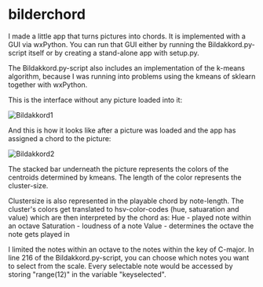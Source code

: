 # bilderchord
I made a little app that turns pictures into chords. It is implemented with a GUI via wxPython. You can run that GUI either by running the Bildakkord.py-script itself or by creating a stand-alone app with setup.py. 

The Bildakkord.py-script also includes an implementation of the k-means algorithm, because I was running into problems using the kmeans of sklearn together with wxPython.


This is the interface without any picture loaded into it:

![Bildakkord1](https://user-images.githubusercontent.com/106880521/172020431-4644758a-2df4-4dd3-924d-79307b88db03.PNG)


And this is how it looks like after a picture was loaded and the app has assigned a chord to the picture:

![Bildakkord2](https://user-images.githubusercontent.com/106880521/172021860-ebce12d6-2a7a-413f-812a-6fb0d6db2865.PNG)


The stacked bar underneath the picture represents the colors of the centroids determined by kmeans. The length of the color represents the cluster-size. 

Clustersize is also represented in the playable chord by note-length. 
The cluster's colors get translated to hsv-color-codes (hue, satuaration and value) which are then interpreted by the chord as:
Hue - played note within an octave
Saturation - loudness of a note
Value - determines the octave the note gets played in

I limited the notes within an octave to the notes within the key of C-major. In line 216 of the Bildakkord.py-script, you can choose which notes you want to select from the scale. Every selectable note would be accessed by storing "range(12)" in the variable "keyselected".
